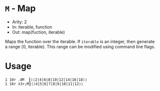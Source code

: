 # `M` - Map

- Arity: 2
- In: iterable, function
- Out: map(fuction, iterable)

Maps the function over the iterable. If `iterable` is an integer, then generate a range [0, iterable). This range can be modified using command line flags.

# Usage
```
1 10r ․dM  ║⟨⟨2|4|6|8|10|12|14|16|18⟩⟩
1 10r λ3+;M║⟨⟨4|5|6|7|8|9|10|11|12⟩⟩
```
